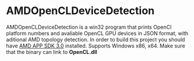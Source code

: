 # AMDOpenCLDeviceDetection

AMDOpenCLDeviceDetection is a win32 program that prints OpenCl platform numbers and avaliable OpenCL GPU devices in JSON format, with aditional AMD topology detection. In order to build this project you should have [AMD APP SDK 3.0](http://developer.amd.com/tools-and-sdks/opencl-zone/amd-accelerated-parallel-processing-app-sdk/) installed. Supports Windows x86, x64. Make sure that the binary can link to **OpenCL.dll**